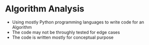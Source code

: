 # Algorithm Analysis
- Using mostly Python programming languages to write code for an Algorithm
- The code may not be throughly tested for edge cases
- The code is written mostly for conceptual purpose
